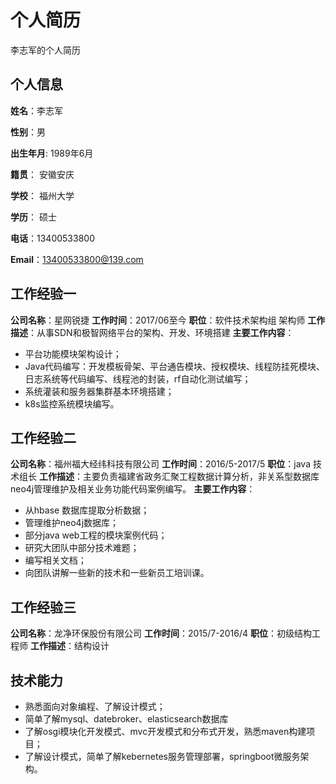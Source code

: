 个人简历
======================
李志军的个人简历

## 个人信息

**姓名**：李志军

**性别**：男  

**出生年月**: 1989年6月

**籍贯**： 安徽安庆

**学校**： 福州大学

**学历**： 硕士

**电话**：13400533800

**Email**：13400533800@139.com

## 工作经验一
**公司名称**：星网锐捷
**工作时间**：2017/06至今
**职位**：软件技术架构组 架构师
**工作描述**：从事SDN和极智网络平台的架构、开发、环境搭建
**主要工作内容**：
* 平台功能模块架构设计；
* Java代码编写：开发模板骨架、平台通告模块、授权模块、线程防挂死模块、日志系统等代码编写、线程池的封装，rf自动化测试编写；
* 系统灌装和服务器集群基本环境搭建；
* k8s监控系统模块编写。

## 工作经验二
**公司名称**：福州福大经纬科技有限公司
**工作时间**：2016/5-2017/5
**职位**：java 技术组长
**工作描述**：主要负责福建省政务汇聚工程数据计算分析，非关系型数据库neo4j管理维护及相关业务功能代码案例编写。 
**主要工作内容**：
* 从hbase 数据库提取分析数据； 
* 管理维护neo4j数据库； 
* 部分java web工程的模块案例代码； 
* 研究大团队中部分技术难题； 
* 编写相关文档；
* 向团队讲解一些新的技术和一些新员工培训课。

## 工作经验三
**公司名称**：龙净环保股份有限公司
**工作时间**：2015/7-2016/4
**职位**：初级结构工程师
**工作描述**：结构设计

## 技术能力
* 熟悉面向对象编程、了解设计模式；
* 简单了解mysql、datebroker、elasticsearch数据库
* 了解osgi模块化开发模式、mvc开发模式和分布式开发，熟悉maven构建项目；
* 了解设计模式，简单了解kebernetes服务管理部署，springboot微服务架构。

